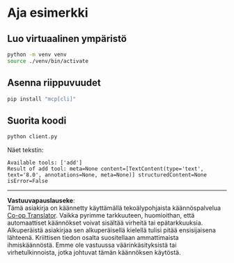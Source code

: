 <!--
CO_OP_TRANSLATOR_METADATA:
{
  "original_hash": "c3c28b090a54f59374677200e23a809e",
  "translation_date": "2025-10-06T16:05:20+00:00",
  "source_file": "03-GettingStarted/10-advanced/code/python/README.md",
  "language_code": "fi"
}
-->
# Aja esimerkki

## Luo virtuaalinen ympäristö

```sh
python -m venv venv
source ./venv/bin/activate
```

## Asenna riippuvuudet

```sh
pip install "mcp[cli]"
```

## Suorita koodi

```sh
python client.py
```

Näet tekstin:

```text
Available tools: ['add']
Result of add tool: meta=None content=[TextContent(type='text', text='8.0', annotations=None, meta=None)] structuredContent=None isError=False
```

---

**Vastuuvapauslauseke**:  
Tämä asiakirja on käännetty käyttämällä tekoälypohjaista käännöspalvelua [Co-op Translator](https://github.com/Azure/co-op-translator). Vaikka pyrimme tarkkuuteen, huomioithan, että automaattiset käännökset voivat sisältää virheitä tai epätarkkuuksia. Alkuperäistä asiakirjaa sen alkuperäisellä kielellä tulisi pitää ensisijaisena lähteenä. Kriittisen tiedon osalta suositellaan ammattimaista ihmiskäännöstä. Emme ole vastuussa väärinkäsityksistä tai virhetulkinnoista, jotka johtuvat tämän käännöksen käytöstä.